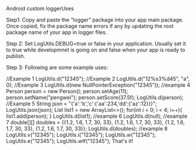 Android custom loggerUses

Step1: Copy and paste the “logger” package into your app main package. Once copied, fix the package name errors if any by updating the root package name of your app in logger files.

Step 2: Set LogUtils.DEBUG=true or false in your application. Usually set it to true while developmnet is going on and false when your app is ready to publish.

Step 3: Following are some example uses:

//Example 1
LogUtils.d("12345");
//Example 2
LogUtils.d("12%s3%d45", "a", 0);
//Example 3
LogUtils.d(new NullPointerException("12345"));
//example 4
Person person = new Person();
person.setAge(11);
person.setName("pengwei");
person.setScore(37.5f);
LogUtils.d(person);
//Example 5
String json = "{'a':'b','c':{'aa':234,'dd':{'az':12}}}";
LogUtils.json(json);
List<Person> list1 = new ArrayList<>();
for(int i = 0; i < 4; i++){
    list1.add(person);
}
LogUtils.d(list1);
//example 6
LogUtils.d(null);
//example 7
double[][] doubles = {{1.2, 1.6, 1.7, 30, 33},
        {1.2, 1.6, 1.7, 30, 33},
        {1.2, 1.6, 1.7, 30, 33},
        {1.2, 1.6, 1.7, 30, 33}};
LogUtils.d(doubles);
//example 8
LogUtils.v("12345");
LogUtils.i("12345");
LogUtils.w("12345");
LogUtils.e("12345");
LogUtils.wtf("12345");
That's it! 
